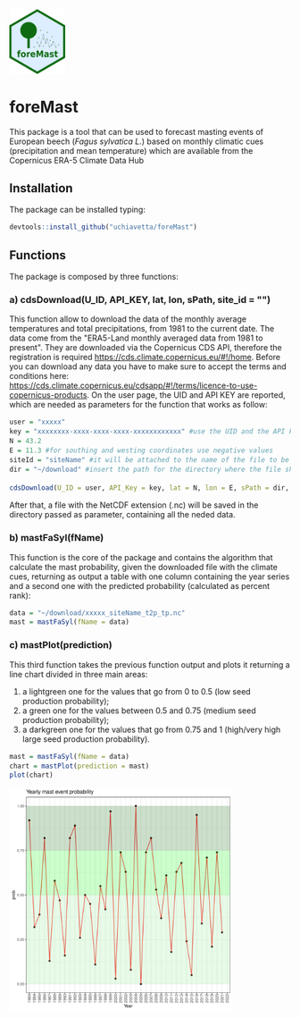<img src="inst/logo_foreMast.png" width="100">

# foreMast



This package is a tool that can be used to forecast masting events of European beech (*Fagus sylvatica L.*) based on monthly climatic cues (precipitation and mean temperature) which are available from the Copernicus ERA-5 Climate Data Hub

## Installation
The package can be installed typing:
```r
devtools::install_github("uchiavetta/foreMast")
```

## Functions
The package is composed by three functions:

### a) cdsDownload(U_ID, API_KEY, lat, lon, sPath, site_id = "")
This function allow to download the data of the monthly average temperatures and total precipitations, from 1981 to the current date. The data come from the "ERA5-Land monthly averaged data from 1981 to present". They are downloaded via the Copernicus CDS API, therefore the registration is required https://cds.climate.copernicus.eu/#!/home.
Before you can download any data you have to make sure to accept the terms and conditions here: 
https://cds.climate.copernicus.eu/cdsapp/#!/terms/licence-to-use-copernicus-products.
On the user page, the UID and API KEY are reported, which are needed as parameters for the function that works as follow:
```r
user = "xxxxx" 
key = "xxxxxxxx-xxxx-xxxx-xxxx-xxxxxxxxxxxx" #use the UID and the API key in your Copernicus CDS User profile
N = 43.2 
E = 11.3 #for southing and westing coordinates use negative values
siteId = "siteName" #it will be attached to the name of the file to be downloaded, along with the user id
dir = "~/download" #insert the path for the directory where the file should be downloaded

cdsDownload(U_ID = user, API_Key = key, lat = N, lon = E, sPath = dir, site_id = "")
```
After that, a file with the NetCDF extension (.nc) will be saved in the directory passed as parameter, containing all the neded data.

### b) mastFaSyl(fName)
This function is the core of the package and contains the algorithm that calculate the mast probability, given the downloaded file with the climate cues, returning as output a table with one column containing the year series and a second one with the predicted probability (calculated as percent rank):

```r
data = "~/download/xxxxx_siteName_t2p_tp.nc"
mast = mastFaSyl(fName = data)
```
### c) mastPlot(prediction)
This third function takes the previous function output and plots it returning a line chart divided in three main areas: 
1. a lightgreen one for the values that go from 0 to 0.5 (low seed production probability); 
2. a green one for the values between 0.5 and 0.75 (medium seed production probability);
3. a darkgreen one for the values that go from 0.75 and 1 (high/very high large seed production probability).

```r
mast = mastFaSyl(fName = data)
chart = mastPlot(prediction = mast)
plot(chart)
```
<img src="inst/examplot.png" width="400">
